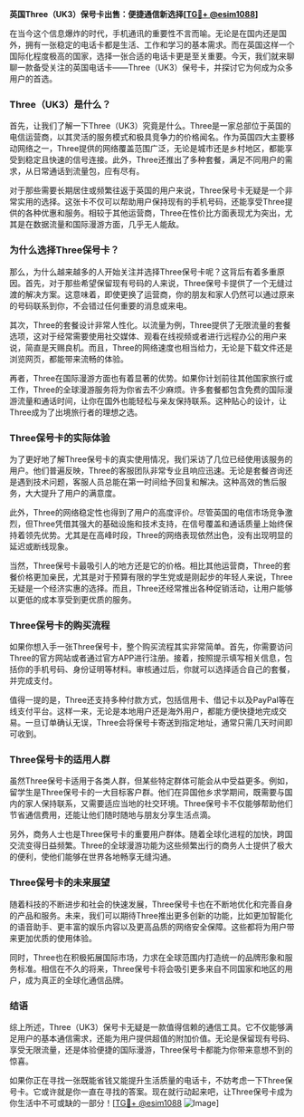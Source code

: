 **英国Three（UK3）保号卡出售：便捷通信新选择[[TG💪+ @esim1088](https://t.me/s/esim1088)]**

在当今这个信息爆炸的时代，手机通讯的重要性不言而喻。无论是在国内还是国外，拥有一张稳定的电话卡都是生活、工作和学习的基本需求。而在英国这样一个国际化程度极高的国家，选择一张合适的电话卡更是至关重要。今天，我们就来聊聊一款备受关注的英国电话卡——Three（UK3）保号卡，并探讨它为何成为众多用户的首选。

### Three（UK3）是什么？

首先，让我们了解一下Three（UK3）究竟是什么。Three是一家总部位于英国的电信运营商，以其灵活的服务模式和极具竞争力的价格闻名。作为英国四大主要移动网络之一，Three提供的网络覆盖范围广泛，无论是城市还是乡村地区，都能享受到稳定且快速的信号连接。此外，Three还推出了多种套餐，满足不同用户的需求，从日常通话到流量包，应有尽有。

对于那些需要长期居住或频繁往返于英国的用户来说，Three保号卡无疑是一个非常实用的选择。这张卡不仅可以帮助用户保持现有的手机号码，还能享受Three提供的各种优惠和服务。相较于其他运营商，Three在性价比方面表现尤为突出，尤其是在数据流量和国际漫游方面，几乎无人能敌。

### 为什么选择Three保号卡？

那么，为什么越来越多的人开始关注并选择Three保号卡呢？这背后有着多重原因。首先，对于那些希望保留现有号码的人来说，Three保号卡提供了一个无缝过渡的解决方案。这意味着，即使更换了运营商，你的朋友和家人仍然可以通过原来的号码联系到你，不会错过任何重要的消息或来电。

其次，Three的套餐设计非常人性化。以流量为例，Three提供了无限流量的套餐选项，这对于经常需要使用社交媒体、观看在线视频或者进行远程办公的用户来说，简直是天赐良机。而且，Three的网络速度也相当给力，无论是下载文件还是浏览网页，都能带来流畅的体验。

再者，Three在国际漫游方面也有着显著的优势。如果你计划前往其他国家旅行或工作，Three的全球漫游服务将为你省去不少麻烦。许多套餐都包含免费的国际漫游流量和通话时间，让你在国外也能轻松与亲友保持联系。这种贴心的设计，让Three成为了出境旅行者的理想之选。

### Three保号卡的实际体验

为了更好地了解Three保号卡的真实使用情况，我们采访了几位已经使用该服务的用户。他们普遍反映，Three的客服团队非常专业且响应迅速。无论是套餐咨询还是遇到技术问题，客服人员总能在第一时间给予回复和解决。这种高效的售后服务，大大提升了用户的满意度。

此外，Three的网络稳定性也得到了用户的高度评价。尽管英国的电信市场竞争激烈，但Three凭借其强大的基础设施和技术支持，在信号覆盖和通话质量上始终保持着领先优势。尤其是在高峰时段，Three的网络表现依然出色，没有出现明显的延迟或断线现象。

当然，Three保号卡最吸引人的地方还是它的价格。相比其他运营商，Three的套餐价格更加亲民，尤其是对于预算有限的学生党或是刚起步的年轻人来说，Three无疑是一个经济实惠的选择。而且，Three还经常推出各种促销活动，让用户能够以更低的成本享受到更优质的服务。

### Three保号卡的购买流程

如果你想入手一张Three保号卡，整个购买流程其实非常简单。首先，你需要访问Three的官方网站或者通过官方APP进行注册。接着，按照提示填写相关信息，包括你的手机号码、身份证明等材料。审核通过后，你就可以选择适合自己的套餐，并完成支付。

值得一提的是，Three还支持多种付款方式，包括信用卡、借记卡以及PayPal等在线支付平台。这样一来，无论是本地用户还是海外用户，都能方便快捷地完成交易。一旦订单确认无误，Three会将保号卡寄送到指定地址，通常只需几天时间即可收到。

### Three保号卡的适用人群

虽然Three保号卡适用于各类人群，但某些特定群体可能会从中受益更多。例如，留学生是Three保号卡的一大目标客户群。他们在异国他乡求学期间，既需要与国内的家人保持联系，又需要适应当地的社交环境。Three保号卡不仅能够帮助他们节省通信费用，还能让他们随时随地与朋友分享生活点滴。

另外，商务人士也是Three保号卡的重要用户群体。随着全球化进程的加快，跨国交流变得日益频繁。Three的全球漫游功能为这些频繁出行的商务人士提供了极大的便利，使他们能够在世界各地畅享无缝沟通。

### Three保号卡的未来展望

随着科技的不断进步和社会的快速发展，Three保号卡也在不断地优化和完善自身的产品和服务。未来，我们可以期待Three推出更多创新的功能，比如更加智能化的语音助手、更丰富的娱乐内容以及更高品质的网络安全保障。这些都将为用户带来更加优质的使用体验。

同时，Three也在积极拓展国际市场，力求在全球范围内打造统一的品牌形象和服务标准。相信在不久的将来，Three保号卡将会吸引更多来自不同国家和地区的用户，成为真正的全球化通信品牌。

### 结语

综上所述，Three（UK3）保号卡无疑是一款值得信赖的通信工具。它不仅能够满足用户的基本通信需求，还能为用户提供超值的附加价值。无论是保留现有号码、享受无限流量，还是体验便捷的国际漫游，Three保号卡都能为你带来意想不到的惊喜。

如果你正在寻找一张既能省钱又能提升生活质量的电话卡，不妨考虑一下Three保号卡。它或许就是你一直在寻找的答案。现在就行动起来吧，让Three保号卡成为你生活中不可或缺的一部分！[[TG💪+ @esim1088](https://t.me/s/esim1088) ![Image](https://i.postimg.cc/4NQfJmqS/Snipaste-2025-05-13-00-14-12.png)]
